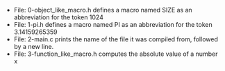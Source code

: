 * File: 0-object_like_macro.h defines a macro named SIZE as an abbreviation for the token 1024
* File: 1-pi.h defines a macro named PI as an abbreviation for the token 3.14159265359
* File: 2-main.c prints the name of the file it was compiled from, followed by a new line.
* File: 3-function_like_macro.h computes the absolute value of a number x
